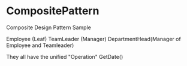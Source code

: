 # CompositePattern
Composite Design Pattern Sample

Employee (Leaf)
TeamLeader (Manager)
DepartmentHead(Manager of Employee and Teamleader)

They all have the unified "Operation" GetDate()
